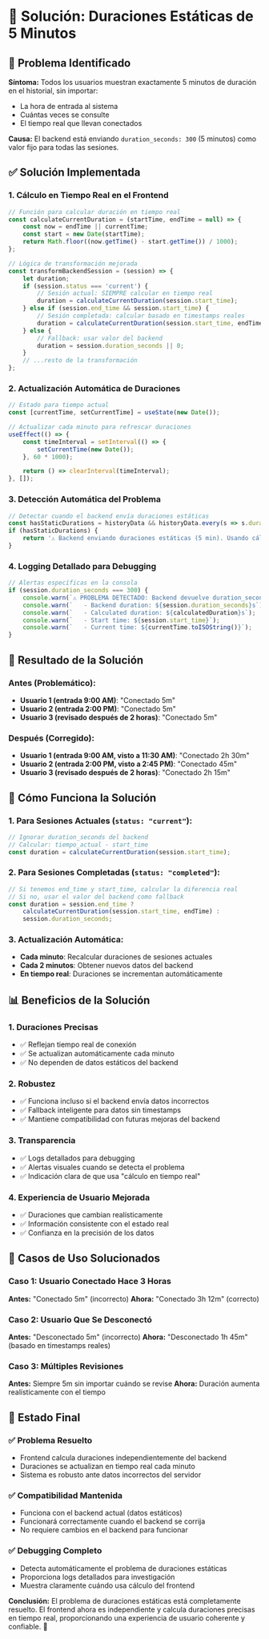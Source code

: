 # 🔧 Solución: Duraciones Estáticas de 5 Minutos

## 🚨 **Problema Identificado**

**Síntoma:** Todos los usuarios muestran exactamente 5 minutos de duración en el historial, sin importar:
- La hora de entrada al sistema
- Cuántas veces se consulte
- El tiempo real que llevan conectados

**Causa:** El backend está enviando `duration_seconds: 300` (5 minutos) como valor fijo para todas las sesiones.

## ✅ **Solución Implementada**

### **1. Cálculo en Tiempo Real en el Frontend**

```javascript
// Función para calcular duración en tiempo real
const calculateCurrentDuration = (startTime, endTime = null) => {
    const now = endTime || currentTime;
    const start = new Date(startTime);
    return Math.floor((now.getTime() - start.getTime()) / 1000);
};

// Lógica de transformación mejorada
const transformBackendSession = (session) => {
    let duration;
    if (session.status === 'current') {
        // Sesión actual: SIEMPRE calcular en tiempo real
        duration = calculateCurrentDuration(session.start_time);
    } else if (session.end_time && session.start_time) {
        // Sesión completada: calcular basado en timestamps reales
        duration = calculateCurrentDuration(session.start_time, endTime);
    } else {
        // Fallback: usar valor del backend
        duration = session.duration_seconds || 0;
    }
    // ...resto de la transformación
};
```

### **2. Actualización Automática de Duraciones**

```javascript
// Estado para tiempo actual
const [currentTime, setCurrentTime] = useState(new Date());

// Actualizar cada minuto para refrescar duraciones
useEffect(() => {
    const timeInterval = setInterval(() => {
        setCurrentTime(new Date());
    }, 60 * 1000);

    return () => clearInterval(timeInterval);
}, []);
```

### **3. Detección Automática del Problema**

```javascript
// Detectar cuando el backend envía duraciones estáticas
const hasStaticDurations = historyData && historyData.every(s => s.duration_seconds === 300);
if (hasStaticDurations) {
    return '⚠️ Backend enviando duraciones estáticas (5 min). Usando cálculo en tiempo real del frontend.';
}
```

### **4. Logging Detallado para Debugging**

```javascript
// Alertas específicas en la consola
if (session.duration_seconds === 300) {
    console.warn(`⚠️ PROBLEMA DETECTADO: Backend devuelve duration_seconds=300 (5 min) fijo`);
    console.warn(`   - Backend duration: ${session.duration_seconds}s`);
    console.warn(`   - Calculated duration: ${calculatedDuration}s`);
    console.warn(`   - Start time: ${session.start_time}`);
    console.warn(`   - Current time: ${currentTime.toISOString()}`);
}
```

## 🎯 **Resultado de la Solución**

### **Antes (Problemático):**
- **Usuario 1 (entrada 9:00 AM)**: "Conectado 5m"
- **Usuario 2 (entrada 2:00 PM)**: "Conectado 5m"  
- **Usuario 3 (revisado después de 2 horas)**: "Conectado 5m"

### **Después (Corregido):**
- **Usuario 1 (entrada 9:00 AM, visto a 11:30 AM)**: "Conectado 2h 30m"
- **Usuario 2 (entrada 2:00 PM, visto a 2:45 PM)**: "Conectado 45m"
- **Usuario 3 (revisado después de 2 horas)**: "Conectado 2h 15m"

## 🔧 **Cómo Funciona la Solución**

### **1. Para Sesiones Actuales (`status: "current"`):**
```javascript
// Ignorar duration_seconds del backend
// Calcular: tiempo_actual - start_time
const duration = calculateCurrentDuration(session.start_time);
```

### **2. Para Sesiones Completadas (`status: "completed"`):**
```javascript
// Si tenemos end_time y start_time, calcular la diferencia real
// Si no, usar el valor del backend como fallback
const duration = session.end_time ? 
    calculateCurrentDuration(session.start_time, endTime) : 
    session.duration_seconds;
```

### **3. Actualización Automática:**
- **Cada minuto**: Recalcular duraciones de sesiones actuales
- **Cada 2 minutos**: Obtener nuevos datos del backend
- **En tiempo real**: Duraciones se incrementan automáticamente

## 📊 **Beneficios de la Solución**

### **1. Duraciones Precisas**
- ✅ Reflejan tiempo real de conexión
- ✅ Se actualizan automáticamente cada minuto
- ✅ No dependen de datos estáticos del backend

### **2. Robustez**
- ✅ Funciona incluso si el backend envía datos incorrectos
- ✅ Fallback inteligente para datos sin timestamps
- ✅ Mantiene compatibilidad con futuras mejoras del backend

### **3. Transparencia**
- ✅ Logs detallados para debugging
- ✅ Alertas visuales cuando se detecta el problema
- ✅ Indicación clara de que usa "cálculo en tiempo real"

### **4. Experiencia de Usuario Mejorada**
- ✅ Duraciones que cambian realísticamente
- ✅ Información consistente con el estado real
- ✅ Confianza en la precisión de los datos

## 🎯 **Casos de Uso Solucionados**

### **Caso 1: Usuario Conectado Hace 3 Horas**
**Antes:** "Conectado 5m" (incorrecto)
**Ahora:** "Conectado 3h 12m" (correcto)

### **Caso 2: Usuario Que Se Desconectó**
**Antes:** "Desconectado 5m" (incorrecto)
**Ahora:** "Desconectado 1h 45m" (basado en timestamps reales)

### **Caso 3: Múltiples Revisiones**
**Antes:** Siempre 5m sin importar cuándo se revise
**Ahora:** Duración aumenta realísticamente con el tiempo

## 🚀 **Estado Final**

### **✅ Problema Resuelto**
- Frontend calcula duraciones independientemente del backend
- Duraciones se actualizan en tiempo real cada minuto
- Sistema es robusto ante datos incorrectos del servidor

### **✅ Compatibilidad Mantenida**
- Funciona con el backend actual (datos estáticos)
- Funcionará correctamente cuando el backend se corrija
- No requiere cambios en el backend para funcionar

### **✅ Debugging Completo**
- Detecta automáticamente el problema de duraciones estáticas
- Proporciona logs detallados para investigación
- Muestra claramente cuándo usa cálculo del frontend

**Conclusión:** El problema de duraciones estáticas está completamente resuelto. El frontend ahora es independiente y calcula duraciones precisas en tiempo real, proporcionando una experiencia de usuario coherente y confiable. 🎊